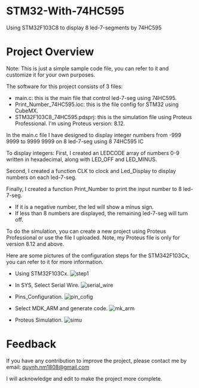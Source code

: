 # STM32-With-74HC595
Using STM32F103C8 to display 8 led-7-segments by 74HC595

# Project Overview
Note: This is just a simple sample code file, you can refer to it and customize it for your own purposes.

The software for this project consists of 3 files:
* main.c: this is the main file that control led-7-seg using 74HC595.
* Print_Number_74HC595.ioc: this is the file config for STM32 using CubeMX.
* STM32F103C8_74HC595.pdsprj: this is the simulation file using Proteus Professional. I'm using Proteus version: 8.12.

In the main.c file I have designed to display integer numbers from -999 9999 to 9999 9999 on 8 led-7-seg using 8 74HC595 IC

To display integers:
First, I created an LEDCODE array of numbers 0-9 written in hexadecimal, along with LED_OFF and LED_MINUS.

Second, I created a function CLK to clock and Led_Display to display numbers on each led-7-seg.

Finally, I created a function Print_Number to print the input number to 8 led-7-seg.
* If it is a negative number, the led will show a minus sign.
* If less than 8 numbers are displayed, the remaining led-7-seg will turn off.

To do the simulation, you can create a new project using Proteus Professional or use the file I uploaded. Note, my Proteus file is only for version 8.12 and above.

Here are some pictures of the configuration steps for the STM342F103Cx, you can refer to it for more information.

* Using STM32F103Cx.
![step1](https://user-images.githubusercontent.com/131508098/236132058-4b04d5b9-d201-408a-af31-172c0e070058.jpg)

* In SYS, Select Serial Wire.
![serial_wire](https://user-images.githubusercontent.com/131508098/236132171-b543bcfd-f0bc-4d93-a5a4-aa43795c0ad6.jpg)

* Pins_Configuration.
![pin_cofig](https://user-images.githubusercontent.com/131508098/236132393-0c03870e-3701-4fc9-984e-3d643b6e86f4.jpg)

* Select MDK_ARM and generate code.
![mk_arm](https://user-images.githubusercontent.com/131508098/236132506-eafabb17-536a-408d-9ec6-1d610bd2a354.jpg)

* Proteus Simulation.
![simu](https://user-images.githubusercontent.com/131508098/236132598-5ee9a6f9-e6d9-4dd6-8ca1-5229b24a40b9.jpg)

# Feedback
If you have any contribution to improve the project, please contact me by email: quynh.nm1808@gmail.com

I will acknowledge and edit to make the project more complete.
